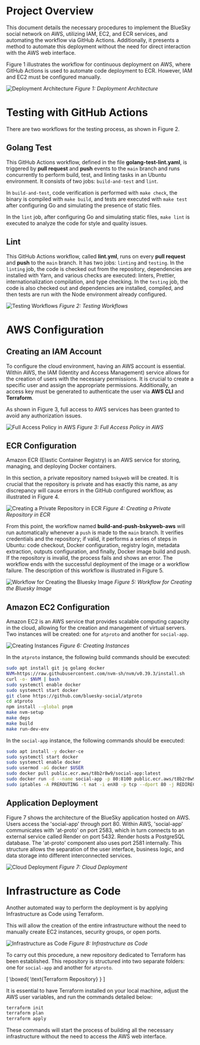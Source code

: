 
# Project Overview

This document details the necessary procedures to implement the BlueSky social network on AWS, utilizing IAM, EC2, and ECR services, and automating the workflow via GitHub Actions. Additionally, it presents a method to automate this deployment without the need for direct interaction with the AWS web interface.

Figure 1 illustrates the workflow for continuous deployment on AWS, where GitHub Actions is used to automate code deployment to ECR. However, IAM and EC2 must be configured manually.

![Deployment Architecture](https://raw.githubusercontent.com/debiantano/temp/main/6.PNG)
*Figure 1: Deployment Architecture*

# Testing with GitHub Actions

There are two workflows for the testing process, as shown in Figure 2.

## Golang Test

This GitHub Actions workflow, defined in the file **golang-test-lint.yaml**, is triggered by **pull request** and **push** events to the `main` branch and runs concurrently to perform build, test, and linting tasks in an Ubuntu environment. It consists of two jobs: `build-and-test` and `lint`.

In `build-and-test`, code verification is performed with `make check`, the binary is compiled with `make build`, and tests are executed with `make test` after configuring Go and simulating the presence of static files.

In the `lint` job, after configuring Go and simulating static files, `make lint` is executed to analyze the code for style and quality issues.

## Lint

This GitHub Actions workflow, called **lint.yml**, runs on every **pull request** and **push** to the `main` branch. It has two jobs: `linting` and `testing`. In the `linting` job, the code is checked out from the repository, dependencies are installed with Yarn, and various checks are executed: linters, Prettier, internationalization compilation, and type checking. In the `testing` job, the code is also checked out and dependencies are installed, compiled, and then tests are run with the Node environment already configured.

![Testing Workflows](https://github.com/debiantano/temp/blob/main/7.PNG)
*Figure 2: Testing Workflows*

# AWS Configuration

## Creating an IAM Account

To configure the cloud environment, having an AWS account is essential. Within AWS, the IAM (Identity and Access Management) service allows for the creation of users with the necessary permissions. It is crucial to create a specific user and assign the appropriate permissions. Additionally, an access key must be generated to authenticate the user via **AWS CLI** and **Terraform**.

As shown in Figure 3, full access to AWS services has been granted to avoid any authorization issues.

![Full Access Policy in AWS](https://github.com/debiantano/temp/blob/main/1.PNG)
*Figure 3: Full Access Policy in AWS*

## ECR Configuration

Amazon ECR (Elastic Container Registry) is an AWS service for storing, managing, and deploying Docker containers.

In this section, a private repository named `bskyweb` will be created. It is crucial that the repository is private and has exactly this name, as any discrepancy will cause errors in the GitHub configured workflow, as illustrated in Figure 4.

![Creating a Private Repository in ECR](https://github.com/debiantano/temp/blob/main/2.PNG)
*Figure 4: Creating a Private Repository in ECR*

From this point, the workflow named **build-and-push-bskyweb-aws** will run automatically whenever a `push` is made to the `main` branch. It verifies credentials and the repository; if valid, it performs a series of steps in Ubuntu: code checkout, Docker configuration, registry login, metadata extraction, outputs configuration, and finally, Docker image build and push. If the repository is invalid, the process fails and shows an error. The workflow ends with the successful deployment of the image or a workflow failure. The description of this workflow is illustrated in Figure 5.

![Workflow for Creating the Bluesky Image](https://github.com/debiantano/temp/blob/main/8.PNG)
*Figure 5: Workflow for Creating the Bluesky Image*

## Amazon EC2 Configuration

Amazon EC2 is an AWS service that provides scalable computing capacity in the cloud, allowing for the creation and management of virtual servers.
Two instances will be created: one for `atproto` and another for `social-app`.

![Creating Instances](https://github.com/debiantano/temp/blob/main/4.PNG)
*Figure 6: Creating Instances*

In the `atproto` instance, the following build commands should be executed:

```bash
sudo apt install git jq golang docker
NVM=https://raw.githubusercontent.com/nvm-sh/nvm/v0.39.3/install.sh
curl -o- $NVM | bash
sudo systemctl enable docker
sudo systemctl start docker
git clone https://github.com/bluesky-social/atproto
cd atproto
npm install --global pnpm
make nvm-setup
make deps
make build
make run-dev-env
```

In the `social-app` instance, the following commands should be executed:

```bash
sudo apt install -y docker-ce 
sudo systemctl start docker
sudo systemctl enable docker
sudo usermod -aG docker $USER
sudo docker pull public.ecr.aws/t8b2r8w9/social-app:latest
sudo docker run -d --name social-app -p 80:8100 public.ecr.aws/t8b2r8w9/social-app:latest /bin/sh -c "/usr/bin/bskyweb serve"
sudo iptables -A PREROUTING -t nat -i enX0 -p tcp --dport 80 -j REDIRECT --to-port 8100
```

## Application Deployment

Figure 7 shows the architecture of the BlueSky application hosted on AWS. Users access the 'social-app' through port 80. Within AWS, 'social-app' communicates with 'at-proto' on port 2583, which in turn connects to an external service called Render on port 5432. Render hosts a PostgreSQL database. The 'at-proto' component also uses port 2581 internally. This structure allows the separation of the user interface, business logic, and data storage into different interconnected services.

![Cloud Deployment](https://github.com/debiantano/temp/blob/main/9.PNG)
*Figure 7: Cloud Deployment*

# Infrastructure as Code

Another automated way to perform the deployment is by applying Infrastructure as Code using Terraform.

This will allow the creation of the entire infrastructure without the need to manually create EC2 instances, security groups, or open ports.

![Infrastructure as Code](https://github.com/debiantano/temp/blob/main/5.PNG)
*Figure 8: Infrastructure as Code*

To carry out this procedure, a new repository dedicated to Terraform has been established. This repository is structured into two separate folders: one for `social-app` and another for `atproto`.

\[
\boxed{
\text{Terraform Repository}
}
\]

It is essential to have Terraform installed on your local machine, adjust the AWS user variables, and run the commands detailed below:

```bash
terraform init
terraform plan
terraform apply
```

These commands will start the process of building all the necessary infrastructure without the need to access the AWS web interface.

